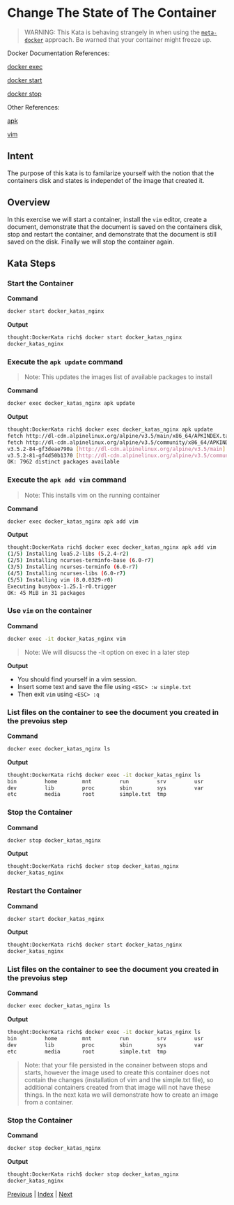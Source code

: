 # Change The State of The Container

> WARNING: This Kata is behaving strangely in when using the [`meta-docker`](0_docker_in_docker.md) approach. Be warned that your container might freeze up.

Docker Documentation References:

[docker exec](https://docs.docker.com/engine/reference/commandline/exec/)

[docker start](https://docs.docker.com/engine/reference/commandline/start/)

[docker stop](https://docs.docker.com/engine/reference/commandline/stop/)

Other References:

[apk](https://wiki.alpinelinux.org/wiki/Alpine_Linux_package_management)

[vim](http://www.vim.org/)

## Intent

The purpose of this kata is to familarize yourself with the notion that the containers disk and states is independet of the image that created it.

## Overview

In this exercise we will start a container, install the `vim` editor, create a document, demonstrate that the document is saved on the containers disk, stop and restart the container, and demonstrate that the document is still saved on the disk. Finally we will stop the container again.

## Kata Steps

### Start the Container

**Command**

```bash
docker start docker_katas_nginx
```

**Output**

```bash
thought:DockerKata rich$ docker start docker_katas_nginx
docker_katas_nginx
```

### Execute the `apk update` command

> Note: This updates the images list of available packages to install

**Command**

```bash
docker exec docker_katas_nginx apk update
```

**Output**

```bash
thought:DockerKata rich$ docker exec docker_katas_nginx apk update
fetch http://dl-cdn.alpinelinux.org/alpine/v3.5/main/x86_64/APKINDEX.tar.gz
fetch http://dl-cdn.alpinelinux.org/alpine/v3.5/community/x86_64/APKINDEX.tar.gz
v3.5.2-84-gf3deae790a [http://dl-cdn.alpinelinux.org/alpine/v3.5/main]
v3.5.2-81-gf4d50b1370 [http://dl-cdn.alpinelinux.org/alpine/v3.5/community]
OK: 7962 distinct packages available
```

### Execute the `apk add vim` command

> Note: This installs vim on the running container

**Command**

```bash
docker exec docker_katas_nginx apk add vim
```

**Output**

```bash
thought:DockerKata rich$ docker exec docker_katas_nginx apk add vim
(1/5) Installing lua5.2-libs (5.2.4-r2)
(2/5) Installing ncurses-terminfo-base (6.0-r7)
(3/5) Installing ncurses-terminfo (6.0-r7)
(4/5) Installing ncurses-libs (6.0-r7)
(5/5) Installing vim (8.0.0329-r0)
Executing busybox-1.25.1-r0.trigger
OK: 45 MiB in 31 packages
```

### Use `vim` on the container

**Command**

```bash
docker exec -it docker_katas_nginx vim
```

> Note: We will disucss the -it option on exec in a later step

**Output**

* You should find yourself in a vim session. 
* Insert some text and save the file using `<ESC> :w simple.txt`
* Then exit `vim` using `<ESC> :q`

### List files on the container to see the document you created in the prevoius step

**Command**

```bash
docker exec docker_katas_nginx ls
```

**Output**

```bash
thought:DockerKata rich$ docker exec -it docker_katas_nginx ls
bin         home        mnt         run         srv         usr
dev         lib         proc        sbin        sys         var
etc         media       root        simple.txt  tmp
```

### Stop the Container

**Command**

```bash
docker stop docker_katas_nginx
```

**Output**

```bash
thought:DockerKata rich$ docker stop docker_katas_nginx
docker_katas_nginx
```

### Restart the Container

**Command**

```bash
docker start docker_katas_nginx
```

**Output**

```bash
thought:DockerKata rich$ docker start docker_katas_nginx
docker_katas_nginx
```

### List files on the container to see the document you created in the prevoius step

**Command**

```bash
docker exec docker_katas_nginx ls
```

**Output**

```bash
thought:DockerKata rich$ docker exec -it docker_katas_nginx ls
bin         home        mnt         run         srv         usr
dev         lib         proc        sbin        sys         var
etc         media       root        simple.txt  tmp
```

> Note: that your file persisted in the conainer between stops and starts, however the image used to create this container does not contain the changes (installation of vim and the simple.txt file), so additional containers created from that image will not have these things. In the next kata we will demonstrate how to create an image from a container.

### Stop the Container

**Command**

```bash
docker stop docker_katas_nginx
```

**Output**

```bash
thought:DockerKata rich$ docker stop docker_katas_nginx
docker_katas_nginx
```

[Previous](10_exec_in_container.md) | [Index](README.md) | [Next](12_commit_changes.md)

